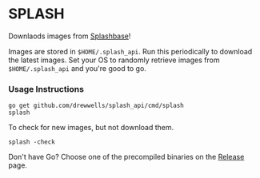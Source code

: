 SPLASH
================

Downlaods images from [Splashbase](http://www.splashbase.co/)!

Images are stored in `$HOME/.splash_api`. Run this periodically to download the latest images. Set your OS to randomly retrieve images from `$HOME/.splash_api` and you're good to go.

### Usage Instructions

    go get github.com/drewwells/splash_api/cmd/splash
    splash

To check for new images, but not download them.

    splash -check

Don't have Go? Choose one of the precompiled binaries on the [Release](https://github.com/drewwells/splash_api/releases) page.
